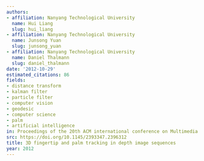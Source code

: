 ```yaml
---
authors:
- affiliation: Nanyang Technological University
  name: Hui Liang
  slug: hui_liang
- affiliation: Nanyang Technological University
  name: Junsong Yuan
  slug: junsong_yuan
- affiliation: Nanyang Technological University
  name: Daniel Thalmann
  slug: daniel_thalmann
date: '2012-10-29'
estimated_citations: 86
fields:
- distance transform
- kalman filter
- particle filter
- computer vision
- geodesic
- computer science
- palm
- artificial intelligence
in: Proceedings of the 20th ACM international conference on Multimedia
src: https://doi.org/10.1145/2393347.2396312
title: 3D fingertip and palm tracking in depth image sequences
year: 2012
---
```

